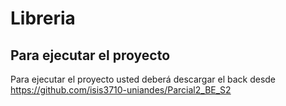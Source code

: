 # Libreria
## Para ejecutar el proyecto
Para ejecutar el proyecto usted deberá descargar el back desde
https://github.com/isis3710-uniandes/Parcial2_BE_S2